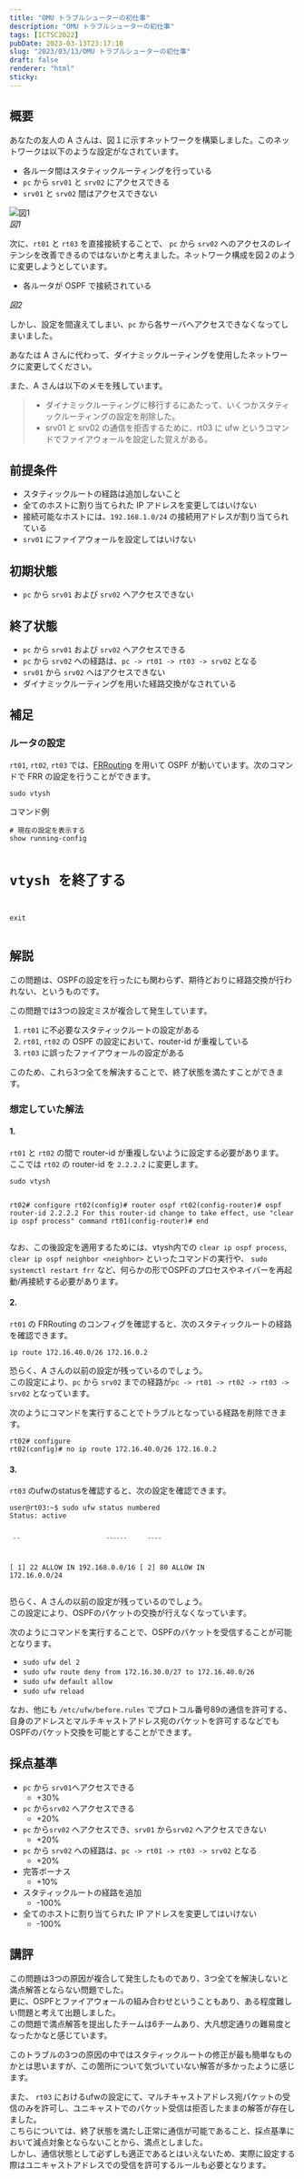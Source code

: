 ```yaml
---
title: "OMU トラブルシューターの初仕事"
description: "OMU トラブルシューターの初仕事"
tags: [ICTSC2022]
pubDate: 2023-03-13T23:17:10
slug: "2023/03/13/OMU トラブルシューターの初仕事"
draft: false
renderer: "html"
sticky: 
---
```



<h2>概要</h2>



<p>あなたの友人の A さんは、図１に示すネットワークを構築しました。このネットワークは以下のような設定がなされています。</p>



<ul>
<li>各ルータ間はスタティックルーティングを行っている</li>



<li><code>pc</code> から <code>srv01</code> と <code>srv02</code> にアクセスできる</li>



<li><code>srv01</code> と <code>srv02</code> 間はアクセスできない</li>
</ul>



<p><img decoding="async" src="https://i.imgur.com/sS5eCa1.png.webp" alt="図1"><br><em>図1</em></p>



<p>次に、<code>rt01</code> と <code>rt03</code> を直接接続することで、 <code>pc</code> から <code>srv02</code> へのアクセスのレイテンシを改善できるのではないかと考えました。ネットワーク構成を図２のように変更しようとしています。</p>



<ul>
<li>各ルータが OSPF で接続されている</li>
</ul>



<p><img decoding="async" src="https://i.imgur.com/uKNXAQw.png.webp" alt=""><br><em>図2</em></p>



<p>しかし、設定を間違えてしまい、<code>pc</code> から各サーバへアクセスできなくなってしまいました。</p>



<p>あなたは A さんに代わって、ダイナミックルーティングを使用したネットワークに変更してください。</p>



<p>また、A さんは以下のメモを残しています。</p>



<blockquote class="wp-block-quote">
<ul>
<li>ダイナミックルーティングに移行するにあたって、いくつかスタティックルーティングの設定を削除した。</li>



<li>srv01 と srv02 の通信を拒否するために、rt03 に ufw というコマンドでファイアウォールを設定した覚えがある。</li>
</ul>
</blockquote>



<h2>前提条件</h2>



<ul>
<li>スタティックルートの経路は追加しないこと</li>



<li>全てのホストに割り当てられた IP アドレスを変更してはいけない</li>



<li>接続可能なホストには、<code>192.168.1.0/24</code> の接続用アドレスが割り当てられている</li>



<li><code>srv01</code> にファイアウォールを設定してはいけない</li>
</ul>



<h2>初期状態</h2>



<ul>
<li><code>pc</code> から <code>srv01</code> および <code>srv02</code> へアクセスできない</li>
</ul>



<h2>終了状態</h2>



<ul>
<li><code>pc</code> から <code>srv01</code> および <code>srv02</code> へアクセスできる</li>



<li><code>pc</code> から <code>srv02</code> への経路は、<code>pc -&gt; rt01 -&gt; rt03 -&gt; srv02</code> となる</li>



<li><code>srv01</code> から <code>srv02</code> へはアクセスできない</li>



<li>ダイナミックルーティングを用いた経路交換がなされている</li>
</ul>



<h2>補足</h2>



<h3>ルータの設定</h3>



<p><code>rt01</code>, <code>rt02</code>, <code>rt03</code> では、<a href="https://frrouting.org/">FRRouting</a> を用いて OSPF が動いています。次のコマンドで FRR の設定を行うことができます。</p>


<div class="wp-block-syntaxhighlighter-code "><pre class="brush: plain; title: ; title: ; notranslate" title=""><code>sudo vtysh</code></pre></div>


<p>コマンド例</p>


<div class="wp-block-syntaxhighlighter-code "><pre class="brush: plain; title: ; title: ; notranslate" title=""><code># 現在の設定を表示する
show running-config

# vtysh を終了する
exit</code></pre></div>


<h2>解説</h2>



<p>この問題は、OSPFの設定を行ったにも関わらず、期待どおりに経路交換が行われない、というものです。</p>



<p>この問題では3つの設定ミスが複合して発生しています。</p>



<ol>
<li><code>rt01</code> に不必要なスタティックルートの設定がある</li>



<li><code>rt01</code>, <code>rt02</code> の OSPF の設定において、router-id が重複している</li>



<li><code>rt03</code> に誤ったファイアウォールの設定がある</li>
</ol>



<p>このため、これら3つ全てを解決することで、終了状態を満たすことができます。</p>



<h3>想定していた解法</h3>



<h4>1.</h4>



<p><code>rt01</code> と <code>rt02</code> の間で router-id が重複しないように設定する必要があります。<br>ここでは <code>rt02</code> の router-id を <code>2.2.2.2</code> に変更します。</p>


<div class="wp-block-syntaxhighlighter-code "><pre class="brush: plain; title: ; title: ; notranslate" title=""><code>sudo vtysh

rt02# configure
rt02(config)# router ospf
rt02(config-router)# ospf router-id 2.2.2.2
For this router-id change to take effect, use &quot;clear ip ospf process&quot; command
rt01(config-router)# end</code></pre></div>


<p>なお、この後設定を適用するためには、vtysh内での <code>clear ip ospf process</code>, <code>clear ip ospf neighbor &lt;neighbor&gt;</code> といったコマンドの実行や、 <code>sudo systemctl restart frr</code> など、何らかの形でOSPFのプロセスやネイバーを再起動/再接続する必要があります。</p>



<h4>2.</h4>



<p><code>rt01</code> の FRRouting のコンフィグを確認すると、次のスタティックルートの経路を確認できます。</p>


<div class="wp-block-syntaxhighlighter-code "><pre class="brush: plain; title: ; title: ; notranslate" title=""><code>ip route 172.16.40.0/26 172.16.0.2</code></pre></div>


<p>恐らく、A さんの以前の設定が残っているのでしょう。<br>この設定により、<code>pc</code> から <code>srv02</code> までの経路が<code>pc -&gt; rt01 -&gt; rt02 -&gt; rt03 -&gt; srv02</code> となっています。</p>



<p>次のようにコマンドを実行することでトラブルとなっている経路を削除できます。</p>


<div class="wp-block-syntaxhighlighter-code "><pre class="brush: plain; title: ; title: ; notranslate" title=""><code>rt02# configure
rt02(config)# no ip route 172.16.40.0/26 172.16.0.2</code></pre></div>


<h4>3.</h4>



<p><code>rt03</code> のufwのstatusを確認すると、次の設定を確認できます。</p>


<div class="wp-block-syntaxhighlighter-code "><pre class="brush: plain; title: ; title: ; notranslate" title=""><code>user@rt03:~$ sudo ufw status numbered
Status: active

     --                         ------      ----
&#91; 1] 22                         ALLOW IN    192.168.0.0/16
&#91; 2] 80                         ALLOW IN    172.16.0.0/24</code></pre></div>


<p>恐らく、A さんの以前の設定が残っているのでしょう。<br>この設定により、OSPFのパケットの交換が行えなくなっています。</p>



<p>次のようにコマンドを実行することで、OSPFのパケットを受信することが可能となります。</p>



<ul>
<li><code>sudo ufw del 2</code></li>



<li><code>sudo ufw route deny from 172.16.30.0/27 to 172.16.40.0/26</code></li>



<li><code>sudo ufw default allow</code></li>



<li><code>sudo ufw reload</code></li>
</ul>



<p>なお、他にも <code>/etc/ufw/before.rules</code> でプロトコル番号89の通信を許可する、自身のアドレスとマルチキャストアドレス宛のパケットを許可するなどでもOSPFのパケット交換を可能とすることができます。</p>



<h2>採点基準</h2>



<ul>
<li><code>pc</code> から <code>srv01</code>へアクセスできる
<ul>
<li>+30%</li>
</ul>
</li>



<li><code>pc</code> から<code>srv02</code> へアクセスできる
<ul>
<li>+20%</li>
</ul>
</li>



<li><code>pc</code> から<code>srv02</code> へアクセスでき、<code>srv01</code> から<code>srv02</code> へアクセスできない
<ul>
<li>+20%</li>
</ul>
</li>



<li><code>pc</code> から <code>srv02</code> への経路は、<code>pc -&gt; rt01 -&gt; rt03 -&gt; srv02</code> となる
<ul>
<li>+20%</li>
</ul>
</li>



<li>完答ボーナス
<ul>
<li>+10%</li>
</ul>
</li>



<li>スタティックルートの経路を追加
<ul>
<li>-100%</li>
</ul>
</li>



<li>全てのホストに割り当てられた IP アドレスを変更してはいけない
<ul>
<li>-100%</li>
</ul>
</li>
</ul>



<h2>講評</h2>



<p>この問題は3つの原因が複合して発生したものであり、3つ全てを解決しないと満点解答とならない問題でした。<br>更に、OSPFとファイアウォールの組み合わせということもあり、ある程度難しい問題と考えて出題しました。<br>この問題で満点解答を提出したチームは6チームあり、大凡想定通りの難易度となったかなと感じています。</p>



<p>このトラブルの3つの原因の中ではスタティックルートの修正が最も簡単なものかとは思いますが、この箇所について気づいていない解答が多かったように感じます。</p>



<p>また、 <code>rt03</code> におけるufwの設定にて、マルチキャストアドレス宛パケットの受信のみを許可し、ユニキャストでのパケット受信は拒否したままの解答が存在しました。<br>こちらについては、終了状態を満たし正常に通信が可能であること、採点基準において減点対象とならないことから、満点としました。<br>しかし、通信状態として必ずしも適正であるとはいえないため、実際に設定する際はユニキャストアドレスでの受信を許可するルールも必要となります。</p>

